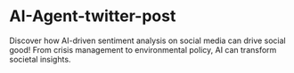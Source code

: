 # AI-Agent-twitter-post
Discover how AI-driven sentiment analysis on social media can drive social good! From crisis management to environmental policy, AI can transform societal insights.
